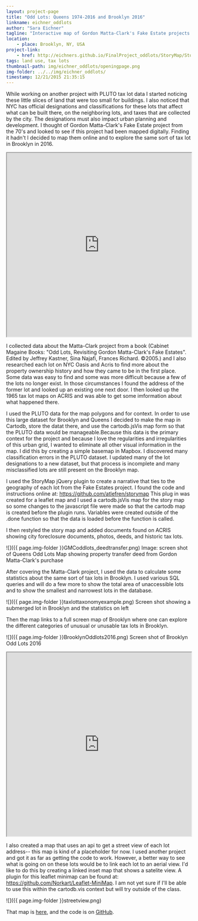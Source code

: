 ```yaml
---
layout: project-page
title: "Odd Lots: Queens 1974-2016 and Brooklyn 2016"
linkname: eichner_oddlots
author: "Sara Eichner"
tagline: "Interactive map of Gordon Matta-Clark's Fake Estate projects from 1974 and a look at odd tax lots in Brooklyn, 2016"
location:
    - place: Brooklyn, NY, USA
project-link: 
    - href: http://eichners.github.io/FinalProject_oddlots/StoryMap/StoryMap_oddlots.html
tags: land use, tax lots
thumbnail-path: img/eichner_oddlots/openingpage.png
img-folder: ../../img/eichner_oddlots/
timestamp: 12/21/2015 21:35:15
---
```


While working on another project with PLUTO tax lot data I started noticing these little slices of land that were too small for buildings. I also noticed that NYC has official designations and classifications for these lots that affect what can be built there, on the neighboring lots, and taxes that are collected by the city. The designations must also impact urban planning and development. I thought of Gordon Matta-Clark's Fake Estate project from the 70's and looked to see if this project had been mapped digitally. Finding it hadn't I decided to map them online and to explore the same sort of tax lot in Brooklyn in 2016. 

<iframe width="100%" height="500" src="http://eichners.github.io/FinalProject_oddlots/StoryMap/StoryMap_oddlots.html">
</iframe>

I collected data about the Matta-Clark project from a book (Cabinet Magaine Books: "Odd Lots, Revisiting Gordon Matta-Clark's Fake Estates". Edited by Jeffrey Kastner, Sina Najafi, Frances Richard. ©2005.) and I also researched each lot on NYC Oasis and Acris to find more about the property ownership history and how they came to be in the first place. Some data was easy to find and some was more difficult because a few of the lots no longer exist. In those circumstances I found the address of the former lot and looked up an existing one next door. I then looked up the 1965 tax lot maps on ACRIS and was able to get some imformation about what happened there. 

I used the PLUTO data for the map polygons and for context. In order to use this large dataset for Brooklyn and Queens I decided to make the map in Cartodb, store the datat there, and use the cartodb.jsVis map form so that the PLUTO data would be manageable.Because this data is the primary context for the project and because I love the regularities and irregularities of this urban grid, I wanted to eliminate all other visual information in the map. I did this by creating a simple basemap in Mapbox. I discovered many classification errors in the PLUTO dataset. I updated many of the lot designations to a new dataset, but that process is incomplete and many misclassified lots are still present on the Brooklyn map.

I used the StoryMap jQuery plugin to create a narrative that ties to the geography of each lot from the Fake Estates project. I found the code and instructions online at: https://github.com/atlefren/storymap
This plug in was created for a leaflet map and I used a cartodb.jsVis map for the story map so some changes to the javascript file were made so that the cartodb map is created before the plugin runs. Variables were created outside of the .done function so that the data is loaded before the function is called.

I then restyled the story map and added documents found on ACRIS showing city foreclosure documents, photos, deeds, and historic tax lots. 

![]({{ page.img-folder }}GMCoddlots_deedtransfer.png)
Image: screen shot of Queens Odd Lots Map showing property transfer deed from Gordon Matta-Clark's purchase

After covering the Matta-Clark project, I used the data to calculate some statistics about the same sort of tax lots in Brooklyn. I used various SQL queries and will do a few more to show the total area of unaccessible lots and to show the smallest and narrowest lots in the database. 

![]({{ page.img-folder }}taxlottaxonomyexample.png)
Screen shot showing a submerged lot in Brooklyn and the statistics on left

Then the map links to a full screen map of Brooklyn where one can explore the different categories of unusual or unusable tax lots in Brooklyn.

![]({{ page.img-folder }}BrooklynOddlots2016.png)
Screen shot of Brooklyn Odd Lots 2016

<iframe width="100%" height="500" src="http://eichners.github.io/FinalProject_oddlots/StoryMap/StoryMap_oddlots.html">
</iframe>

I also created a map that uses an api to get a street view of each lot address-- this map is kind of a placeholder for now. I used another project and got it as far as getting the code to work. However, a better way to see what is going on on these lots would be to link each lot to an aerial view. I'd like to do this by creating a linked inset map that shows a satelite view. A plugin for this leaflet minimap can be found at: https://github.com/Norkart/Leaflet-MiniMap. I am not yet sure if I'll be able to use this within the cartodb.vis context but will try outside of the class. 

![]({{ page.img-folder }}streetview.png)

That map is [here](http://eichners.github.io/FinalProject_oddlots/StoryMap/streetView_oddLots/streetView_oddlots.html), and the code is on [GitHub](https://github.com/eichners/FINAL_PROJECT.git).
